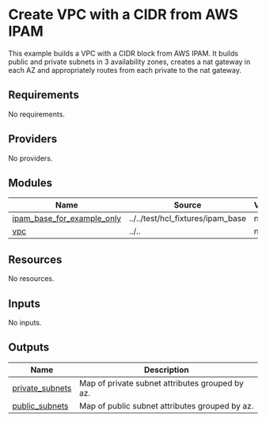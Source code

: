 <!-- BEGIN_TF_DOCS -->
# Create VPC with a CIDR from AWS IPAM

This example builds a VPC with a CIDR block from AWS IPAM. It builds public and private subnets in 3 availability zones, creates a nat gateway in each AZ and appropriately routes from each private to the nat gateway.

## Requirements

No requirements.

## Providers

No providers.

## Modules

| Name | Source | Version |
|------|--------|---------|
| <a name="module_ipam_base_for_example_only"></a> [ipam\_base\_for\_example\_only](#module\_ipam\_base\_for\_example\_only) | ../../test/hcl_fixtures/ipam_base | n/a |
| <a name="module_vpc"></a> [vpc](#module\_vpc) | ../.. | n/a |

## Resources

No resources.

## Inputs

No inputs.

## Outputs

| Name | Description |
|------|-------------|
| <a name="output_private_subnets"></a> [private\_subnets](#output\_private\_subnets) | Map of private subnet attributes grouped by az. |
| <a name="output_public_subnets"></a> [public\_subnets](#output\_public\_subnets) | Map of public subnet attributes grouped by az. |
<!-- END_TF_DOCS -->